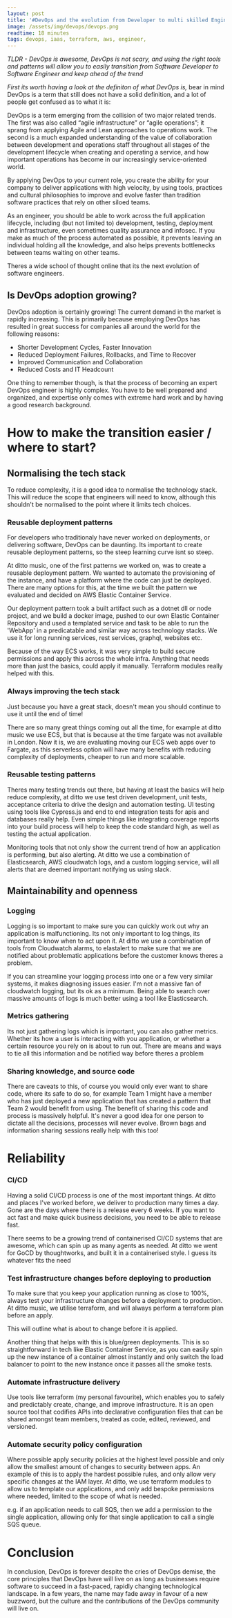 ```yaml
---
layout: post
title: '#DevOps and the evolution from Developer to multi skilled Engineer'
image: /assets/img/devops/devops.png
readtime: 18 minutes
tags: devops, iaas, terraform, aws, engineer, 
---
```


*TLDR - DevOps is awesome, DevOps is not scary, and using the right tools and patterns will allow you to easily transition from Software Developer to Software Engineer and keep ahead of the trend*

*First its worth having a look at the definiton of what DevOps is,*  bear in mind DevOps is a term that still does not have a solid definition, and a lot of people get confused as to what it is:

DevOps is a term emerging from the collision of two major related trends. The first was also called “agile infrastructure” or “agile operations”; it sprang from applying Agile and Lean approaches to operations work. The second is a much expanded understanding of the value of collaboration between development and operations staff throughout all stages of the development lifecycle when creating and operating a service, and how important operations has become in our increasingly service-oriented world.

<amp-img src="/assets/img/devops/multiskilled.png"
  width="1310"
  height="1076"
  layout="responsive">
</amp-img>

By applying DevOps to your current role, you create the ability for your company to deliver applications with high velocity, by using tools, practices and cultural philosophies to improve and evolve faster than tradition software practices that rely on other siloed teams.


As an engineer, you should be able to work across the full application lifecycle, including (but not limited to) development, testing, deployment and infrastructure, even sometimes quality assurance and infosec. If you make as much of the process  automated as possible, it prevents leaving an individual holding all the knowledge, and also helps prevents bottlenecks between teams waiting on other teams.

Theres a wide school of thought online that its the next evolution of software engineers.

<amp-img src="/assets/img/devops/devopscycle.png"
  width="1000"
  height="567"
  layout="responsive">
</amp-img>


## Is DevOps adoption growing?

DevOps adoption is certainly growing! The current demand in the market is rapidly increasing. This is primarily because employing DevOps has resulted in great success for companies all around the world for the following reasons:

- Shorter Development Cycles, Faster Innovation
- Reduced Deployment Failures, Rollbacks, and Time to Recover
- Improved Communication and Collaboration
- Reduced Costs and IT Headcount

One thing to remember though, is that the process of becoming an expert DevOps engineer is highly complex. You have to be well prepared and organized, and expertise only comes with extreme hard work and by having a good research background.

<amp-img src="/assets/img/devops/devopstrends.png"
  width="1350"
  height="720"
  layout="responsive">
</amp-img>

# How to make the transition easier / where to start?

## Normalising the tech stack

To reduce complexity, it is a good idea to normalise the technology stack. This will reduce the scope that engineers will need to know, although this shouldn't be normalised to the point where it limits tech choices.

### Reusable deployment patterns

For developers who traditionaly have never worked on deployments, or delivering software, DevOps can be daunting. Its important to create reusable deployment patterns, so the steep learning curve isnt so steep. 

At ditto music, one of the first patterns we worked on, was to create a reusable deployment pattern. We wanted to automate the provisioning of the instance, and have a platform where the code can just be deployed. There are many options for this, at the time we built the pattern we evaluated and decided on AWS Elastic Container Service.

Our deployment pattern took a built artifact such as a dotnet dll or node project, and we build a docker image, pushed to our own Elastic Container Repository and used a templated service and task to be able to run the 'WebApp' in a predicatable and similar way across technology stacks. We use it for long running services, rest services, graphql, websites etc.

Because of the way ECS works, it was very simple to build secure permissions and apply this across the whole infra. Anything that needs more than just the basics, could apply it manually. Terraform modules really helped with this.

<amp-img src="/assets/img/devops/nodes.png"
  width="491"
  height="181"
  layout="responsive">
</amp-img>


### Always improving the tech stack

Just because you have a great stack, doesn't mean you should continue to use it until the end of time! 

There are so many great things coming out all the time, for example at ditto music we use ECS, but that is because at the time fargate was not available in London. Now it is, we are evaluating moving our ECS web apps over to Fargate, as this serverless option will have many benefits with reducing complexity of deployments, cheaper to run and more scalable.



### Reusable testing patterns

Theres many testing trends out there, but having at least the basics will help reduce complexity, at ditto we use test driven development, unit tests, acceptance criteria to drive the design and automation testing. UI testing using tools like Cypress.js and end to end integration tests for apis and databases really help. Even simple things like integrating coverage reports into your build process will help to keep the code standard high, as well as testing the actual application. 

Monitoring tools that not only show the current trend of how an application is performing, but also alerting. At ditto we use a combination of Elasticsearch, AWS cloudwatch logs, and a custom logging service, will all alerts that are deemed important notifying us using slack.

<amp-img src="/assets/img/devops/unittest.png"
  width="1140"
  height="726"
  layout="responsive">
</amp-img>


## Maintainability and openness

### Logging

Logging is so important to make sure you can quickly work out why an application is malfunctioning. Its not only important to log things, its important to know when to act upon it. At ditto we use a combination of tools from Cloudwatch alarms, to elastalert to make sure that we are notified about problematic applications before the customer knows theres a problem.

<amp-img src="/assets/img/devops/slackalert.png"
  width="1300"
  height="846"
  layout="responsive">
</amp-img>

If you can streamline your logging process into one or a few very similar systems, it makes diagnosing issues easier. I'm not a massive fan of cloudwatch logging, but its ok as a minimum. Being able to search over massive amounts of logs is much better using a tool like Elasticsearch.

### Metrics gathering

Its not just gathering logs which is important, you can also gather metrics. Whether its how a user is interacting with you application, or whether a certain resource you rely on is about to run out. There are means and ways to tie all this information and be notified way before theres a problem

<amp-img src="/assets/img/devops/trends.png"
  width="958"
  height="750"
  layout="responsive">
</amp-img>

### Sharing knowledge, and source code

There are caveats to this, of course you would only ever want to share code, where its safe to do so, for example Team 1 might have a member who has just deployed a new application that has created a pattern that Team 2 would benefit from using. The benefit of sharing this code and process is massively helpful. It's never a good idea for one person to dictate all the decisions, processes will never evolve. Brown bags and information sharing sessions really help with this too!

# Reliability 

### CI/CD

Having a solid CI/CD process is one of the most important things. At ditto and places I've worked before, we deliver to production many times a day. Gone are the days where there is a release every 6 weeks. If you want to act fast and make quick business decisions, you need to be able to release fast.

There seems to be a growing trend of containerised CI/CD systems that are awesome, which can spin up as many agents as needed. At ditto we went for GoCD by thoughtworks, and built it in a containerised style. I guess its whatever fits the need

<amp-img src="/assets/img/devops/cicd2.png"
  width="1036"
  height="224"
  layout="responsive">
</amp-img>

### Test infrastructure changes before deploying to production

To make sure that you keep your application running as close to 100%, always test your infrastructure changes before a deployment to production. At ditto music, we utilise terraform, and will always perform a terraform plan before an apply.

This will outline what is about to change before it is applied.

Another thing that helps with this is blue/green deployments. This is so straightforward in tech like Elastic Container Service, as you can easily spin up the new instance of a container almost instantly and only switch the load balancer to point to the new instance once it passes all the smoke tests.

<amp-img src="/assets/img/devops/statuscodes.png"
  width="1620"
  height="1312"
  layout="responsive">
</amp-img>

### Automate infrastructure delivery

Use tools like terraform (my personal favourite), which enables you to safely and predictably create, change, and improve infrastructure. It is an open source tool that codifies APIs into declarative configuration files that can be shared amongst team members, treated as code, edited, reviewed, and versioned. 


<amp-img src="/assets/img/devops/terraform.png"
  width="520"
  height="313"
  layout="responsive">
</amp-img>


### Automate security policy configuration

Where possible apply security policies at the highest level possible and only allow the smallest amount of changes to security between apps. An example of this is to apply the hardest possible rules, and only allow very specific changes at the IAM layer. At ditto, we use terraform modules to allow us to template our applications, and only add bespoke permissions where needed, limited to the scope of what is needed.

e.g. if an application needs to call SQS, then we add a permission to the single application, allowing only for that single application to call a single SQS queue.

# Conclusion

In conclusion, DevOps is forever despite the cries of DevOps demise, the core principles that DevOps have will live on as long as businesses require software to succeed in a fast-paced, rapidly changing technological landscape. In a few years, the name may fade away in favour of a new buzzword, but the culture and the contributions of the DevOps community will live on.